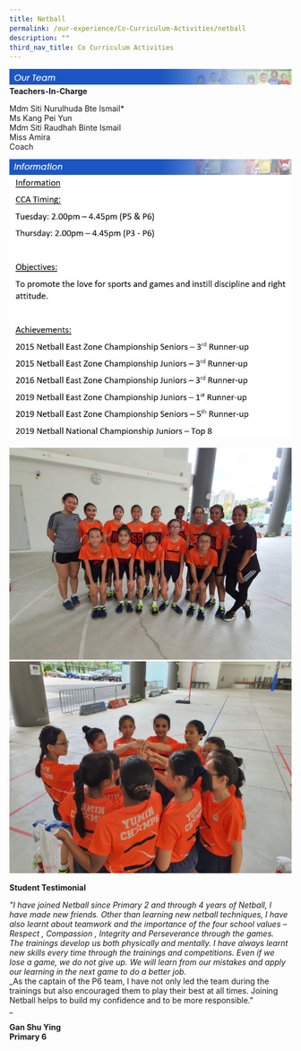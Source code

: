 ```yaml
---
title: Netball
permalink: /our-experience/Co-Curriculum-Activities/netball
description: ""
third_nav_title: Co Curriculum Activities
---
```

![](/images/ourteam_netball.png)
**Teachers-In-Charge**  
  
Mdm Siti Nurulhuda Bte Ismail\*  
Ms Kang Pei Yun  
Mdm Siti Raudhah Binte Ismail  
Miss Amira  
Coach

![](/images/information_netball.png)
![](/images/Netball%20Info.jpeg)

![](/images/netball1.jpeg)
![](/images/netball2.jpeg)

**Student Testimonial**  

_"I have joined Netball since Primary 2 and through 4 years of Netball, I have made new friends. Other than learning new netball techniques, I have also learnt about teamwork and the importance of the four school values – Respect , Compassion , Integrity and Perseverance through the games._  
_The trainings develop us both physically and mentally. I have always learnt new skills every time through the trainings and competitions. Even if we lose a game, we do not give up. We will learn from our mistakes and apply our learning in the next game to do a better job._  
_As the captain of the P6 team, I have not only led the team during the trainings but also encouraged them to play their best at all times. Joining Netball helps to build my confidence and to be more responsible."  
_  

**Gan Shu Ying   
Primary 6**
